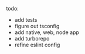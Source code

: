 todo:

- add tests
- figure out tsconfig
- add native, web, node app
- add turborepo
- refine eslint config
